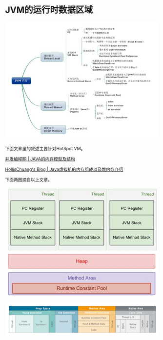 # JVM的运行时数据区域

![JVM内存.jpg](JVM内存.jpg)

下面文章里的叙述主要针对HotSpot VM。

[并发编程网 | JAVA的内存模型及结构](http://ifeve.com/under-the-hood-runtime-data-areas-javas-memory-model/)

[HollisChuang's Blog | Java虚拟机的内存组成以及堆内存介绍](http://www.hollischuang.com/archives/80)


下面两图摘自以上文章。

![memory-structure1.jpg](memory-structure1.jpg)

![RuntimeDataAreas.png](RuntimeDataAreas.png)






